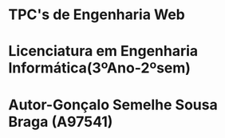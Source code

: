 # TPC's de Engenharia Web 
# Licenciatura em Engenharia Informática(3ºAno-2ºsem)
# Autor-Gonçalo Semelhe Sousa Braga (A97541)
